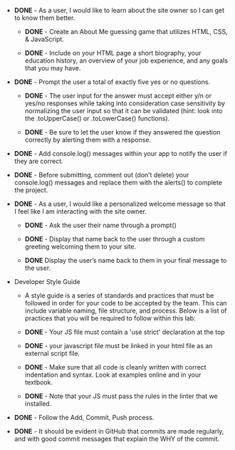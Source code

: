 - **DONE** - As a user, I would like to learn about the site owner so I can get to know them better.

  - **DONE** - Create an About Me guessing game that utilizes HTML, CSS, & JavaScript. 

  - **DONE** - Include on your HTML page a short biography, your education history, an overview of your job experience, and any goals that you may have.

- **DONE** - Prompt the user a total of exactly five yes or no questions. 

  - **DONE** - The user input for the answer must accept either y/n or yes/no responses while taking into consideration case sensitivity by normalizing the user input so that it can be validated (hint: look into the .toUpperCase() or .toLowerCase() functions). 

  - **DONE** - Be sure to let the user know if they answered the question correctly by alerting them with a response.

- **DONE** - Add console.log() messages within your app to notify the user if they are correct. 

- **DONE** - Before submitting, comment out (don’t delete) your console.log() messages and replace them with the alerts() to complete the project.

- **DONE** - As a user, I would like a personalized welcome message so that I feel like I am interacting with the site owner.

  - **DONE** - Ask the user their name through a prompt()

  - **DONE** - Display that name back to the user through a custom greeting welcoming them to your site.

  - **DONE** Display the user’s name back to them in your final message to the user.

- Developer Style Guide

  - A style guide is a series of standards and practices that must be followed in order for your code to be accepted by the team. This can include variable naming, file structure, and process. Below is a list of practices that you will be required to follow within this lab:

  - **DONE** - Your JS file must contain a 'use strict' declaration at the top

  - **DONE** - your javascript file must be linked in your html file as an external script file.

  - **DONE** - Make sure that all code is cleanly written with correct indentation and syntax. Look at examples online and in your textbook. 

  - **DONE** - Note that your JS must pass the rules in the linter that we installed.

- **DONE** - Follow the Add, Commit, Push process. 

- **DONE** - It should be evident in GitHub that commits are made regularly, and with good commit messages that explain the WHY of the commit.